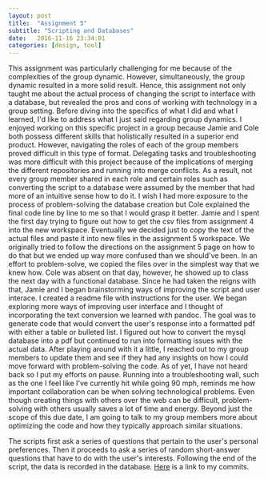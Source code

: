 ```yaml
---
layout: post
title:  "Assignment 5"
subtitle: "Scripting and Databases"
date:   2016-11-16 23:34:01
categories: [design, tool]
---
```


This assignment was particularly challenging for me because of the complexities of the group dynamic. However, simultaneously, the group dynamic resulted in a more solid result. 
Hence, this assignment not only taught me about the actual process of changing the script to interface with a database, but revealed the pros and cons of working with technology in a group setting.
Before diving into the specifics of what I did and what I learned, I'd like to address what I just said regarding group dynamics. I enjoyed working on this specific project in a group because Jamie and Cole both possess different skills that holistically resulted in a superior end product.
However, navigating the roles of each of the group members proved difficult in this type of format. Delegating tasks and troubleshooting was more difficult with this project because of the implications of merging the different repositories and running into merge conflicts.
As a result, not every group member shared in each role and certain roles such as converting the script to a database were assumed by the member that had more of an intuitive sense how to do it.
I wish I had more exposure to the process of problem-solving the database creation but Cole explained the final code line by line to me so that I would grasp it better.
Jamie and I spent the first day trying to figure out how to get the csv files from assignment 4 into the new workspace. Eventually we decided just to copy the text of the actual files and paste it into new files in the assignment 5 workspace.
We originally tried to follow the directions on the assignment 5 page on how to do that but we ended up way more confused than we should've been. In an effort to problem-solve, we copied the files over in the simplest way that we knew how. 
Cole was absent on that day, however, he showed up to class the next day with a functional database. 
Since he had taken the reigns with that, Jamie and I began brainstorming ways of improving the script and user interace. I created a readme file with instructions for the user. 
We began exploring more ways of improving user interface and I thought of incorporating the text conversion we learned with pandoc.
The goal was to generate code that would convert the user's response into a formatted pdf with either a table or bulleted list. I figured out how to convert the mysql database into a pdf but continued to run into formatting issues with the actual data.
After playing around with it a little, I reached out to my group members to update them and see if they had any insights on how I could move forward with problem-solving the code. As of yet, I have not heard back so I put my efforts on pause. 
Running into a troubleshooting wall, such as the one I feel like I've currently hit while going 90 mph, reminds me how important collaboration can be when solving technological problems. Even though creating things with others over the web can be difficult, problem-solving with others usually saves a lot of time and energy.
Beyond just the scope of this due date, I am going to talk to my group members more about optimizing the code and how they typically approach similar situations.

The scripts first ask a series of questions that pertain to the user's personal preferences. Then it proceeds to ask a series of random short-answer questions that have to do with the user's interests. Following the end of the script, the data is recorded in the database.
[Here](https://github.com/jamiemramos/blackngreen/tree/it) is a link to my commits.